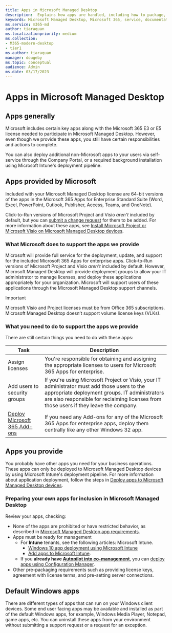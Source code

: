 ```yaml
---
title: Apps in Microsoft Managed Desktop 
description:  Explains how apps are handled, including how to package, deploy, and support them.
keywords: Microsoft Managed Desktop, Microsoft 365, service, documentation
ms.service: m365-md
author: tiaraquan
ms.localizationpriority: medium
ms.collection: 
- M365-modern-desktop
- tier1
ms.author: tiaraquan
manager: dougeby
ms.topic: conceptual
audience: Admin
ms.date: 03/17/2023
---
```


# Apps in Microsoft Managed Desktop

<!--This topic is the target for 2 "Learn more" links in the admin center (aka.ms/app-overview;app-package); also target for link from Online resources (aka.ms/app-overviewmmd-app-prep) do not delete.-->

<!--Applications: supported/onboard/deployment -->

## Apps generally

Microsoft includes certain key apps along with the Microsoft 365 E3 or E5 license needed to participate in Microsoft Managed Desktop. However, even though we provide these apps, you still have certain responsibilities and actions to complete.

You can also deploy additional non-Microsoft apps to your users via self-service through the Company Portal, or a required background installation using Microsoft Intune's deployment pipeline.

## Apps provided by Microsoft

Included with your Microsoft Managed Desktop license are 64-bit versions of the apps in the Microsoft 365 Apps for Enterprise Standard Suite (Word, Excel, PowerPoint, Outlook, Publisher, Access, Teams, and OneNote).

Click-to-Run versions of Microsoft Project and Visio *aren't* included by default, but you can [submit a change request](../operate/support-request.md) for them to be added. For more information about these apps, see [Install Microsoft Project or Microsoft Visio on Microsoft Managed Desktop devices](../operate/project-visio.md).

### What Microsoft does to support the apps we provide

Microsoft will provide full service for the deployment, update, and support for the included Microsoft 365 Apps for enterprise apps. Click-to-Run versions of Microsoft Project and Visio *aren't* included by default. However, Microsoft Managed Desktop will provide deployment groups to allow your IT administrator to manage licenses, and deploy these applications appropriately for your organization. Microsoft will support users of these applications through the Microsoft Managed Desktop support channels.

> [!IMPORTANT]
> Microsoft Visio and Project licenses must be from Office 365 subscriptions. Microsoft Managed Desktop doesn’t support volume license keys (VLKs).

### What you need to do to support the apps we provide

There are still certain things you need to do with these apps:

| Task | Description |
| ------ | ------ |
| Assign licenses | You're responsible for obtaining and assigning the appropriate licenses to users for Microsoft 365 Apps for enterprise. |
| Add users to security groups | If you're using Microsoft Project or Visio, your IT administrator must add those users to the appropriate deployment groups. IT administrators are also responsible for reclaiming licenses from those users if they leave the company. |
| [Deploy Microsoft 365 Add-ons](/microsoft-365/admin/manage/manage-deployment-of-add-ins) | If you need any Add-ons for any of the Microsoft 365 Apps for enterprise apps, deploy them centrally like any other Windows 32 app. |

## Apps you provide

You probably have other apps you need for your business operations. These apps can only be deployed to Microsoft Managed Desktop devices by using Microsoft Intune's deployment pipeline. For more information about application deployment, follow the steps in [Deploy apps to Microsoft Managed Desktop devices](../deploy/deploy-apps.md).

### Preparing your own apps for inclusion in Microsoft Managed Desktop

Review your apps, checking:

- None of the apps are prohibited or have restricted behavior, as described in [Microsoft Managed Desktop app requirements](../prepare/app-requirements.md).
- Apps must be ready for management
    - For **Intune** tenants, see the following articles: Microsoft Intune.
        - [Windows 10 app deployment using Microsoft Intune](/intune/apps-windows-10-app-deploy)
        - [Add apps to Microsoft Intune](/intune/apps-add).
    - If you **already have [Autopilot into co-management](../prepare/autopilot-co-management.md)**, you can [deploy apps using Configuration Manager](../prepare/autopilot-co-management.md#step-2-deploy-applications-in-configuration-manager).
- Other pre-packaging requirements such as providing license keys, agreement with license terms, and pre-setting server connections.

## Default Windows apps

There are different types of apps that can run on your Windows client devices. Some end user facing apps may be available and installed as part of the default Windows apps, for example, Windows Media Player, Notepad, game apps, etc. You can uninstall these apps from your environment without submitting a support request or a request for an exception.
